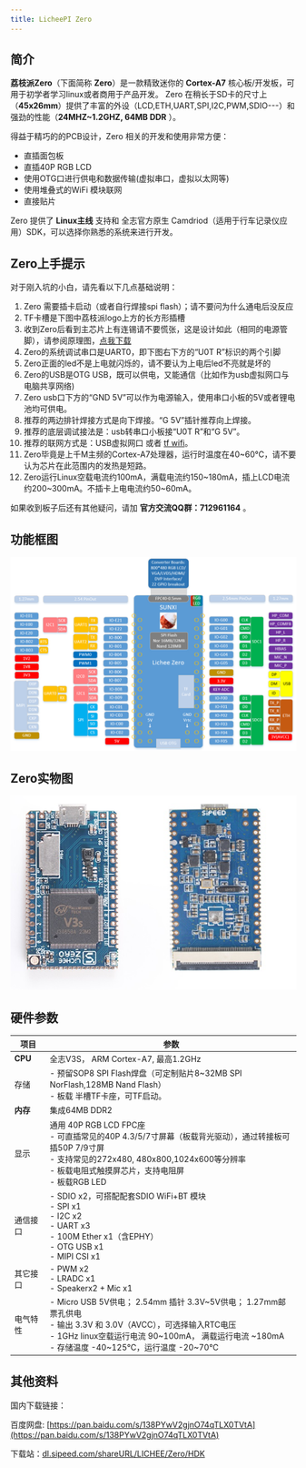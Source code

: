 ```yaml
---
title: LicheePI Zero
---
```


## 简介

**荔枝派Zero**（下面简称 **Zero**）是一款精致迷你的 **Cortex-A7** 核心板/开发板，可用于初学者学习linux或者商用于产品开发。 Zero 在稍长于SD卡的尺寸上（**45x26mm**）提供了丰富的外设（LCD,ETH,UART,SPI,I2C,PWM,SDIO---）和强劲的性能（**24MHZ~1.2GHZ, 64MB DDR** ）。

得益于精巧的的PCB设计，Zero 相关的开发和使用非常方便：

- 直插面包板
- 直插40P RGB LCD
- 使用OTG口进行供电和数据传输(虚拟串口，虚拟以太网等)
- 使用堆叠式的WiFi 模块联网
- 直接贴片

Zero 提供了 **Linux主线** 支持和 全志官方原生 Camdriod（适用于行车记录仪应用）SDK，可以选择你熟悉的系统来进行开发。

## Zero上手提示

对于刚入坑的小白，请先看以下几点基础说明：

1.  Zero 需要插卡启动（或者自行焊接spi flash）；请不要问为什么通电后没反应
2.  TF卡槽是下图中荔枝派logo上方的长方形插槽
3.  收到Zero后看到主芯片上有连锡请不要慌张，这是设计如此（相同的电源管脚），请参阅原理图，[点我下载](https://dl.sipeed.com/fileList/LICHEE/Zero/HDK/lichee_zero_Schematic.pdf)
4.  Zero的系统调试串口是UART0，即下图右下方的“U0T R”标识的两个引脚
5.  Zero正面的led不是上电就闪烁的，请不要认为上电后led不亮就是坏的
6.  Zero的USB是OTG USB，既可以供电，又能通信（比如作为usb虚拟网口与电脑共享网络)
7.  Zero usb口下方的“GND 5V”可以作为电源输入，使用串口小板的5V或者锂电池均可供电。
8.  推荐的两边排针焊接方式是向下焊接。“G 5V”插针推荐向上焊接。
9.  推荐的底层调试接法是：usb转串口小板接“U0T R”和“G 5V”。
10. 推荐的联网方式是：USB虚拟网口 或者 [tf wifi](./../Contribution/article_12.md)。
11. Zero毕竟是上千M主频的Cortex-A7处理器，运行时温度在40\~60℃，请不要认为芯片在此范围内的发热是短路。
12. Zero运行Linux空载电流约100mA，满载电流约150\~180mA，插上LCD电流约200\~300mA。不插卡上电电流约50\~60mA。

如果收到板子后还有其他疑问，请加 **官方交流QQ群：712961164** 。

## 功能框图

![](./../static/start/board_intro_1.png)

## Zero实物图

<img src="./../static/start/lichee-zero-cut.jpg" >

## 硬件参数

| 项目     | 参数                                                                                                                                                                                                                                              |
| -------- | ------------------------------------------------------------------------------------------------------------------------------------------------------------------------------------------------------------------------------------------------- |
| **CPU**  | 全志V3S， ARM Cortex-A7, 最高1.2GHz                                                                                                                                                                                                               |
| 存储     | - 预留SOP8 SPI Flash焊盘（可定制贴片8\~32MB SPI NorFlash,128MB Nand Flash）<br>    -   板载 半槽TF卡座，可TF启动。                                                                                                                                |
| **内存** | 集成64MB DDR2                                                                                                                                                                                                                                     |
| 显示     | 通用 40P RGB LCD FPC座 <br>    -   可直插常见的40P 4.3/5/7寸屏幕（板载背光驱动），通过转接板可插50P 7/9寸屏 <br>     -   支持常见的272x480, 480x800,1024x600等分辨率 <br>     -   板载电阻式触摸屏芯片，支持电阻屏 <br>     -   板载RGB LED       |
| 通信接口 | -   SDIO x2，可搭配配套SDIO WiFi+BT 模块 <br>    -   SPI x1 <br>    -   I2C x2 <br>    -   UART x3 <br>    -   100M Ether x1（含EPHY）<br>    -   OTG USB x1 <br>    -   MIPI CSI x1                                                              |
| 其它接口 | -   PWM x2 <br>    -   LRADC x1 <br>    -   Speakerx2 + Mic x1                                                                                                                                                                                    |
| 电气特性 | -   Micro USB 5V供电； 2.54mm 插针 3.3V\~5V供电； 1.27mm邮票孔供电 <br>    -   输出 3.3V 和 3.0V（AVCC），可选择输入RTC电压 <br>    -   1GHz linux空载运行电流 90\~100mA， 满载运行电流 \~180mA <br>    -   存储温度 -40\~125℃，运行温度 -20\~70℃ |

## 其他资料

国内下载链接：

百度网盘: [https://pan.baidu.com/s/138PYwV2gjnO74qTLX0TVtA](https://pan.baidu.com/s/138PYwV2gjnO74qTLX0TVtA)

下载站：[dl.sipeed.com/shareURL/LICHEE/Zero/HDK](https://dl.sipeed.com/shareURL/LICHEE/Zero/HDK)
